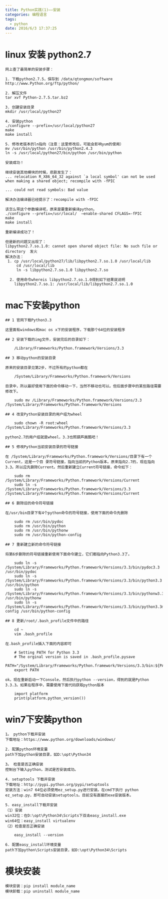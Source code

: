 ```yaml
---
title: Python实践(1)——安装
categories: 编程语言
tags: 
  - python
date: 2016/6/3 17:37:25
---
```


# linux 安装 python2.7

	网上查了最简单的安装步骤：

	1. 下载python2.7.5，保存到 /data/qtongmon/software
	http://www.Python.org/ftp/python/

	2. 解压文件
	tar xvf Python-2.7.5.tar.bz2

	3. 创建安装目录
	mkdir /usr/local/python27

	4. 安装python
	./configure --prefix=/usr/local/python27
	make
	make install

	5. 修改老版本的ln指向（注意：这里修改后，可能会影响yum的使用）
	mv /usr/bin/python /usr/bin/python2.4.3
	ln -s /usr/local/python27/bin/python /usr/bin/python

	安装成功！

	继续安装其他模块的时候，悲剧发生了：
	... relocation R_X86_64_32 against `a local symbol' can not be used when making a shared object; recompile with -fPIC

	... could not read symbols: Bad value

	解决办法编译器已经提示了：recompile with -fPIC

	该怎么带这个参数编译呢，原来是要重新编译python。
	./configure --prefix=/usr/local/  –enable-shared CFLAGS=-fPIC  
	make  
	make install

	重新编译成功了！

	但是新的问题又出现了：
	libpython2.7.so.1.0: cannot open shared object file: No such file or directory  发火
	解决办法：
	 1. cp /usr/local/python27/lib/libpython2.7.so.1.0 /usr/local/lib
	     cd /usr/local/lib
	     ln -s libpython2.7.so.1.0 libpython2.7.so

	  2. 使用命令whereis libpython2.7.so.1.0得到如下结果就说明
	    libpython2.7.so.1: /usr/local/lib/libpython2.7.so.1.0


# mac下安装python

	## 1 官网下载Python3.3

	这里面有windows和mac os x下的安装程序，下载那个64位的安装程序

	## 2 安装下载的img文件，安装完后的目录如下：

		/Library/Frameworks/Python.framework/Versions/3.3

	## 3 移动python的安装目录

	原来的安装目录见第2步，不过所有的python都在

		/System/Library/Frameworks/Python.framework/Versions

	目录中，所以最好使用下面的命令移动一下，当然不移动也可以。但后面步骤中的某些路径需要修改下。

		sudo mv /Library/Frameworks/Python.framework/Versions/3.3 /System/Library/Frameworks/Python.framework/Versions

	## 4 改变Python安装目录的用户组为wheel

		sudo chown -R root:wheel /System/Library/Frameworks/Python.framework/Versions/3.3

	python2.7的用户组就是wheel，3.3也照葫芦画瓢吧！

	## 5 修改Python当前安装目录的符号链接

	在 /System/Library/Frameworks/Python.framework/Versions/目录下有一个Current，这是一个目 录符号链接，指向当前的Python版本。原来指向2.7的，现在指向3.3。所以应先删除Current。然后重新建立Current符号链接，命令如下：

		sudo rm /System/Library/Frameworks/Python.framework/Versions/Current
		sudo ln -s /System/Library/Frameworks/Python.framework/Versions/3.3 /System/Library/Frameworks/Python.framework/Versions/Current

	## 6 删除旧的命令符号链接

	在/usr/bin目录下有4个python命令的符号链接，使用下面的命令先删除

		sudo rm /usr/bin/pydoc
		sudo rm /usr/bin/python
		sudo rm /usr/bin/pythonw
		sudo rm /usr/bin/python-config

	## 7 重新建立新的命令符号链接

	将第6步删除的符号链接重新使用下面命令建立，它们都指向Python3.3了。

		sudo ln -s /System/Library/Frameworks/Python.framework/Versions/3.3/bin/pydoc3.3 /usr/bin/pydoc
		sudo ln -s /System/Library/Frameworks/Python.framework/Versions/3.3/bin/python3.3 /usr/bin/python
		sudo ln -s /System/Library/Frameworks/Python.framework/Versions/3.3/bin/pythonw3.3 /usr/bin/pythonw
		sudo ln -s /System/Library/Frameworks/Python.framework/Versions/3.3/bin/python3.3m-config /usr/bin/python-config

	## 8 更新/root/.bash_profile文件中的路径

		cd ~
		vim .bash_profile 

	在.bash_profile插入下面的内容即可

		# Setting PATH for Python 3.3
		# The orginal version is saved in .bash_profile.pysave
		PATH="/System/Library/Frameworks/Python.framework/Versions/3.3/bin:${PATH}"
		export PATH

	ok，现在重新启动一下Console，然后执行python --version，得到的就是Python 3.3.3。如果在程序中，需要使用下面代码获取python版本

		import platform
		print(platform.python_version())

# win7下安装python

	1。 python下载并安装
	下载地址：https://www.python.org/downloads/windows/

	2. 配置python环境变量
	path下加python安装目录，如D:\opt\Python34

	3。 检查是否正确安装
	控制台下输入python，测试是否安装成功。

	4. setuptools 下载并安装
	下载地址：http://pypi.python.org/pypi/setuptools  
	安装方法：win7 64位必须使用ez_setup.py进行安装。在cmd下执行 python ez_setup.py，即可自动安装setuptools。目前没有直接的exe安装版本。

	5. easy_install下载并安装
	（1）安装  
	win32位：在D:\opt\Python34\Scripts下双击easy_install.exe  
	win64位：easy_install virtualenv  
	（2）检查是否正确安装

		easy_install --version

	6. 配置easy_install环境变量
	path下加python\Scripts安装目录，如D:\opt\Python34\Scripts


# 模块安装

	模块安装：pip install module_name
	模块卸载：pip uninstall module_name